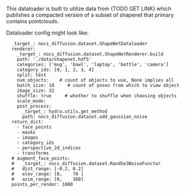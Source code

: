 This dataloader is built to utilize data from {TODO GET LINK} which publishes a compacted version of a subset of shapenet that primary contains pointclouds.

Dataloader config might look like:

```
  _target_: nocs_diffusion.dataset.ShapeNetDataloader
  renderer:
    _target_: nocs_diffusion.dataset.ShapeNetRenderer.build
    path: './data/shapenet.hdf5'
    categories: ['mug', 'bowl', 'laptop', 'bottle', 'camera']
    category_ids: [0, 1, 2, 3, 4]
    split: test
    num_objects:    # count of objects to use, None implies all
    batch_size: 18     # count of poses from which to view object
    image_size: 32
    shuffle: true     # whether to shuffle when choosing objects
    scale_mode: 
    post_process:
      _target_: hydra.utils.get_method 
      path: nocs_diffusion.dataset.add_gaussian_noise
  return_dict:
    - face_points
    - masks
    - images
    - category_ids
    - perspective_2d_indices
    - transforms
  # augment_face_points:
  #   _target_: nocs_diffusion.dataset.RandSe3NoiseFunctor
  #   dist_range: [-0.2, 0.2]
  #   elev_range: [0,    70 ]
  #   azim_range: [0,    360]
  points_per_render: 1000
```